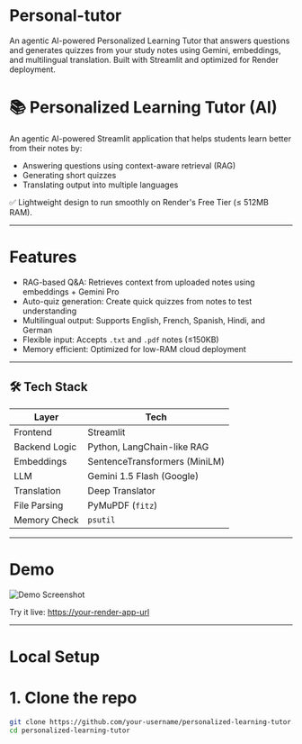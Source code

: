 # Personal-tutor
An agentic AI-powered Personalized Learning Tutor that answers questions and generates quizzes from your study notes using Gemini, embeddings, and multilingual translation. Built with Streamlit and optimized for Render deployment.

# 📚 Personalized Learning Tutor (AI)

An agentic AI-powered Streamlit application that helps students learn better from their notes by:
- Answering questions using context-aware retrieval (RAG)
- Generating short quizzes
- Translating output into multiple languages

✅ Lightweight design to run smoothly on Render's Free Tier (≤ 512MB RAM).

---

# Features

- RAG-based Q&A: Retrieves context from uploaded notes using embeddings + Gemini Pro
- Auto-quiz generation: Create quick quizzes from notes to test understanding
- Multilingual output: Supports English, French, Spanish, Hindi, and German
- Flexible input: Accepts `.txt` and `.pdf` notes (≤150KB)
- Memory efficient: Optimized for low-RAM cloud deployment

---

## 🛠️ Tech Stack

| Layer           | Tech                         |
|----------------|------------------------------|
| Frontend       | Streamlit                    |
| Backend Logic  | Python, LangChain-like RAG   |
| Embeddings     | SentenceTransformers (MiniLM)|
| LLM            | Gemini 1.5 Flash (Google)    |
| Translation    | Deep Translator              |
| File Parsing   | PyMuPDF (`fitz`)             |
| Memory Check   | `psutil`                     |

---

# Demo

![Demo Screenshot](https://your-demo-image-link-if-any)

Try it live: [https://your-render-app-url](https://your-render-app-url)

---

# Local Setup

# 1. Clone the repo

```bash
git clone https://github.com/your-username/personalized-learning-tutor.git
cd personalized-learning-tutor
